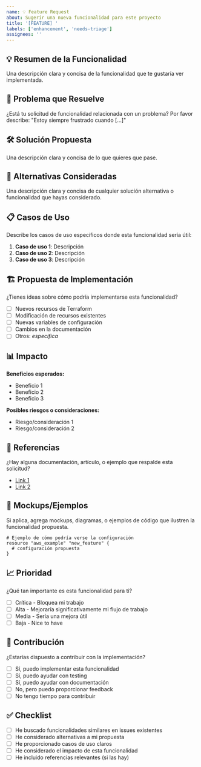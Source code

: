 ```yaml
---
name: 💡 Feature Request
about: Sugerir una nueva funcionalidad para este proyecto
title: '[FEATURE] '
labels: ['enhancement', 'needs-triage']
assignees: ''
---
```


## 💡 Resumen de la Funcionalidad

Una descripción clara y concisa de la funcionalidad que te gustaría ver implementada.

## 🎯 Problema que Resuelve

¿Está tu solicitud de funcionalidad relacionada con un problema? Por favor describe:
"Estoy siempre frustrado cuando [...]"

## 🛠️ Solución Propuesta

Una descripción clara y concisa de lo que quieres que pase.

## 🔄 Alternativas Consideradas

Una descripción clara y concisa de cualquier solución alternativa o funcionalidad que hayas considerado.

## 📋 Casos de Uso

Describe los casos de uso específicos donde esta funcionalidad sería útil:

1. **Caso de uso 1**: Descripción
2. **Caso de uso 2**: Descripción
3. **Caso de uso 3**: Descripción

## 🏗️ Propuesta de Implementación

¿Tienes ideas sobre cómo podría implementarse esta funcionalidad?

- [ ] Nuevos recursos de Terraform
- [ ] Modificación de recursos existentes
- [ ] Nuevas variables de configuración
- [ ] Cambios en la documentación
- [ ] Otros: _especifica_

## 📊 Impacto

**Beneficios esperados:**
- Beneficio 1
- Beneficio 2
- Beneficio 3

**Posibles riesgos o consideraciones:**
- Riesgo/consideración 1
- Riesgo/consideración 2

## 🔗 Referencias

¿Hay alguna documentación, artículo, o ejemplo que respalde esta solicitud?

- [Link 1](url)
- [Link 2](url)

## 🎨 Mockups/Ejemplos

Si aplica, agrega mockups, diagramas, o ejemplos de código que ilustren la funcionalidad propuesta.

```hcl
# Ejemplo de cómo podría verse la configuración
resource "aws_example" "new_feature" {
  # configuración propuesta
}
```

## 📈 Prioridad

¿Qué tan importante es esta funcionalidad para ti?

- [ ] Crítica - Bloquea mi trabajo
- [ ] Alta - Mejoraría significativamente mi flujo de trabajo
- [ ] Media - Sería una mejora útil
- [ ] Baja - Nice to have

## 🤝 Contribución

¿Estarías dispuesto a contribuir con la implementación?

- [ ] Sí, puedo implementar esta funcionalidad
- [ ] Sí, puedo ayudar con testing
- [ ] Sí, puedo ayudar con documentación
- [ ] No, pero puedo proporcionar feedback
- [ ] No tengo tiempo para contribuir

## ✅ Checklist

- [ ] He buscado funcionalidades similares en issues existentes
- [ ] He considerado alternativas a mi propuesta
- [ ] He proporcionado casos de uso claros
- [ ] He considerado el impacto de esta funcionalidad
- [ ] He incluido referencias relevantes (si las hay)